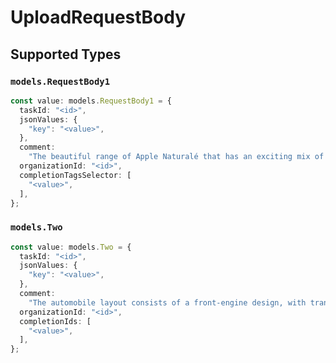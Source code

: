 # UploadRequestBody


## Supported Types

### `models.RequestBody1`

```typescript
const value: models.RequestBody1 = {
  taskId: "<id>",
  jsonValues: {
    "key": "<value>",
  },
  comment:
    "The beautiful range of Apple Naturalé that has an exciting mix of natural ingredients. With the Goodness of 100% Natural Ingredients",
  organizationId: "<id>",
  completionTagsSelector: [
    "<value>",
  ],
};
```

### `models.Two`

```typescript
const value: models.Two = {
  taskId: "<id>",
  jsonValues: {
    "key": "<value>",
  },
  comment:
    "The automobile layout consists of a front-engine design, with transaxle-type transmissions mounted at the rear of the engine and four wheel drive",
  organizationId: "<id>",
  completionIds: [
    "<value>",
  ],
};
```


